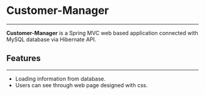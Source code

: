# Customer-Manager
---

**Customer-Manager** is a Spring MVC web based application connected with MySQL database via Hibernate API.

## Features
---

* Loading information from database.
* Users can see through web page designed with css.


